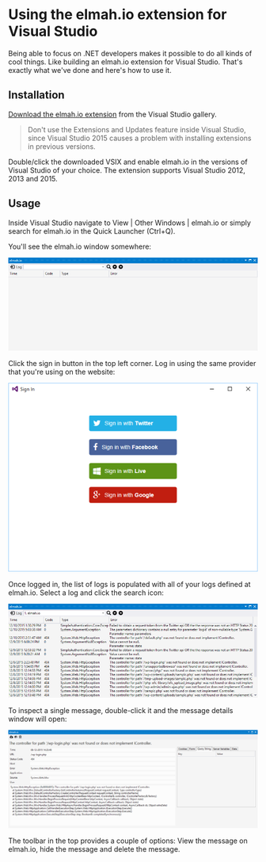 # Using the elmah.io extension for Visual Studio

Being able to focus on .NET developers makes it possible to do all kinds of cool things. Like building an elmah.io extension for Visual Studio. That's exactly what we've done and here's how to use it.

## Installation

[Download the elmah.io extension](https://visualstudiogallery.msdn.microsoft.com/369827de-80ca-4b36-9b73-88bd85fdbc81) from the Visual Studio gallery.

> Don't use the Extensions and Updates feature inside Visual Studio, since Visual Studio 2015 causes a problem with installing extensions in previous versions.

Double/click the downloaded VSIX and enable elmah.io in the versions of Visual Studio of your choice. The extension supports Visual Studio 2012, 2013 and 2015.

## Usage

Inside Visual Studio navigate to View | Other Windows | elmah.io or simply search for elmah.io in the Quick Launcher (Ctrl+Q).

You'll see the elmah.io window somewhere:

![elmah.io windows in Visual Studio](/images/elmah_io_vs1.png)

Click the sign in button in the top left corner. Log in using the same provider that you're using on the website:

![Sign in window](/images/elmah_io_vs2.png)

Once logged in, the list of logs is populated with all of your logs defined at elmah.io. Select a log and click the search icon:

![Browse a log inside Visual Studio](/images/elmah_io_vs3.png)

To inspect a single message, double-click it and the message details window will open:

![Message details](/images/elmah_io_vs4.png)

The toolbar in the top provides a couple of options: View the message on elmah.io, hide the message and delete the message.
